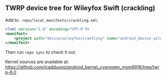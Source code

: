 ## TWRP device tree for Wileyfox Swift (crackling)

Add to `.repo/local_manifests/crackling.xml`:

```xml
<?xml version="1.0" encoding="UTF-8"?>
<manifest>
	<project path="device/wileyfox/crackling" name="android_device_wileyfox_crackling" remote="TeamWin" revision="android-6.0" />
</manifest>
```

Then run `repo sync` to check it out.

Kernel sources are available at: https://github.com/jcadduono/android_kernel_cyanogen_msm8916/tree/twrp-6.0

